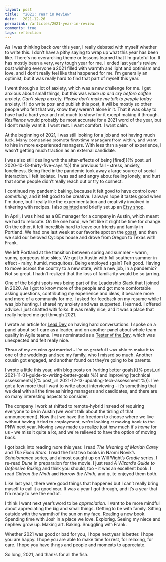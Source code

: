 ```yaml
---
layout: post
title:  "2021: Year in Review"
date:   2021-12-26
permalink: /articles/2021-year-in-review
comments: true
tags: reflection
---
```


As I was thinking back over this year, I really debated with myself whether to write this. I don’t have a pithy saying to wrap up what this year has been like. There's no overarching theme or lessons learned that I’m grateful for. It has mostly been a very, very tough year for me. I ended last year's review post wishing everyone a 2021 filled with warmth and light and optimism and love, and I don't really feel like that happened for me. I’m generally an optimist, but it was really hard to find that part of myself this year.

I went through a lot of anxiety, which was a new challenge for me. I get anxious about small things, but this was _wake up and cry before coffee_ anxiety. _Can’t sleep_ anxiety. _Please don’t make me talk to people today_ anxiety. If I do write post and publish this post, it will be mostly so other people who felt that way know they weren’t alone in it. That it was okay to have had a hard year and not much to show for it except making it through. _Resilience_ would probably be most accurate for a 2021 word of the year, but I don’t really want it. I want rest. I want comfort. I want calm.

At the beginning of 2021, I was still looking for a job and not having much luck. Many companies promote first-time managers from within, and want to hire in more experienced managers. With less than a year of experience, I wasn’t getting much traction as an external candidate. 

I was also still dealing with the after-effects of being [fired]({% post_url 2020-10-13-thirty-five-days %}) the previous fall - stress, anxiety, loneliness. Being fired in the pandemic took away a large source of social interaction. I felt isolated. I was sad and angry about feeling lonely, and hurt that some people didn’t really reach out or try to connect.

I continued my pandemic baking, because it felt good to have control over _something_, and it felt good to be creative. I always hope it tastes good when I'm done, but I really like the experimentation and creativity involved in tinkering with recipes. I also [painted](https://www.instagram.com/p/CKxJwj0h_hG/) and briefly set up an [Etsy shop](https://www.etsy.com/shop/studioaviva).

In April, I was hired as a QE manager for a company in Austin, which meant we had to relocate. On the one hand, we felt like it might be time for change. On the other, it felt incredibly hard to leave our friends and family in Portland. We had one last week at our favorite spot on the [coast](https://www.instagram.com/p/COHC33HBH4a), and then we sold our beloved Cyclops house and drove from Oregon to Texas with Frank.

We left Portland at the transition between spring and summer - warm, sunny, gorgeous blue skies. We got to Austin with full southern summer in effect - rainy, humid, mosquitoes. Being employed again? Felt good. Having to move across the country to a new state, with a new job, in a pandemic? Not so great. I hadn’t realized that the loss of familiarity would be so jarring. 

One of the bright spots was being part of the Leadership Slack that I joined in 2020. As I got to know more of the people and got more comfortable asking questions, contributing my experience and ideas, it became more and more of a community for me. I asked for feedback on my resume while I was job hunting. I shared my anxiety and was supported. I learned. I offered advice. I just chatted with folks. It was really nice, and it was a place that really helped me get through 2021.

I wrote an article for [Lead Dev](https://leaddev.com/communication-relationships/speaking-how-have-hard-conversations) on having hard conversations. I spoke on a panel about self-care as a leader, and on another panel about whole team quality in Agile teams. I was nominated as a [Tester of the Day](https://www.linkedin.com/feed/update/urn:li:activity:6858673684220018688), which was unexpected and felt really nice. 

Three of my cousins got married - I’m so grateful I was able to make it to one of the weddings and see my family, who I missed so much. Another cousin got engaged, and another found out they’re going to be parents. 

I wrote a little this year, with blog posts on [writing better goals]({% post_url 2021-11-01-guide-to-writing-better-goals %}) and improving [technical assessments]({% post_url 2021-12-13-updating-tech-assessment %}). I’ve got a few more that I want to write about interviewing - it’s something that we deal with all the time as hiring managers and candidates, and there are so many interesting aspects to consider.

The company I work at shifted to remote-hybrid instead of requiring everyone to be in Austin (we won’t talk about the timing of that announcement). Now that we have the freedom to choose where we live without having it tied to employment, we’re looking at moving back to the PNW next year. Moving away made us realize just how much it's _home_ for us - we miss it quite a lot, and we're relieved to have the option of moving back.

I got back into reading more this year. I read _The Meaning of Mariah Carey_ and  _The Fixed Stars_. I read the first two books in Naomi Novik’s _Scholomance_ series, and almost caught up on Will Wight’s _Cradle_ series. I re-read _Dune_ in preparation for the movie. I just read _A Wizard’s Guide to Defensive Baking_ and think you should, too - it was an excellent book. I read _Gideon the Ninth_ and _Harrow the Ninth_, and quite enjoyed them both.

Like last year, there were good things that happened but I can’t really bring myself to call it a good year. It was a year I got through, and it’s a year that I’m ready to see the end of.

I think I want next year’s word to be _appreciation_. I want to be more mindful about appreciating the big and small things. Getting to be with family. Sitting outside with the warmth of the sun on my face. Reading a new book. Spending time with Josh in a place we love. Exploring. Seeing my niece and nephew grow up. Making art. Baking. Snuggling with Frank. 

Whether 2021 was good or bad for you, I hope next year is better. I hope you are happy. I hope you are able to make time for rest, for relaxing, for care. I hope you have things and people and moments to appreciate. 

So long, 2021, and thanks for all the fish.
